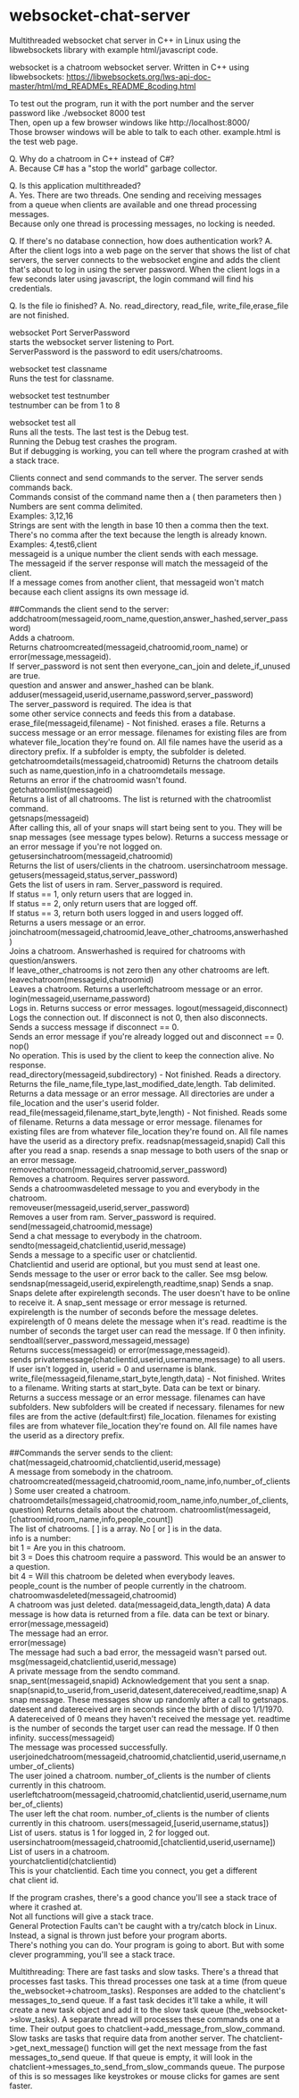 # websocket-chat-server
Multithreaded websocket chat server in C++ in Linux using the libwebsockets library with example html/javascript code.

websocket is a chatroom websocket server.
Written in C++ using libwebsockets: 
https://libwebsockets.org/lws-api-doc-master/html/md_READMEs_README_8coding.html

To test out the program, run it with the port number and the server password like ./websocket 8000 test  
Then, open up a few browser windows like http://localhost:8000/  
Those browser windows will be able to talk to each other. example.html is the test web page.

Q. Why do a chatroom in C++ instead of C#?  
A. Because C# has a "stop the world" garbage collector.  

Q. Is this application multithreaded?  
A. Yes. There are two threads. One sending and receiving messages  
   from a queue when clients are available and one thread processing messages.  
   Because only one thread is processing messages, no locking is needed.
   
Q. If there's no database connection, how does authentication work?
A. After the client logs into a web page on the server that shows the list
   of chat servers, the server connects to the websocket engine and adds
   the client that's about to log in using the server password. When the
   client logs in a few seconds later using javascript, the login command
   will find his credentials.

Q. Is the file io finished?
A. No. read_directory, read_file, write_file,erase_file are not finished.

websocket Port ServerPassword  
	starts the websocket server listening to Port.  
	ServerPassword is the password to edit users/chatrooms.  

websocket test classname  
	Runs the test for classname.  

websocket test testnumber  
	testnumber can be from 1 to 8  

websocket test all  
	Runs all the tests. The last test is the Debug test.   
  Running the Debug test crashes the program.  
  But if debugging is working, you can tell where the program crashed at with a stack trace.  
	
Clients connect and send commands to the server. The server sends commands back.  
Commands consist of the command name then a ( then parameters then )  
Numbers are sent comma delimited.   
Examples: 3,12,16  
Strings are sent with the length in base 10 then a comma then the text.  
There's no comma after the text because the length is already known.  
Examples: 4,test6,client  
messageid is a unique number the client sends with each message.  
The messageid if the server response will match the messageid of the client.  
If a message comes from another client, that messageid won't match  
because each client assigns its own message id.  

##Commands the client send to the server:  
	addchatroom(messageid,room_name,question,answer_hashed,server_password)  
		Adds a chatroom.  
		Returns chatroomcreated(messageid,chatroomid,room_name) or error(message,messageid).  
		If server_password is not sent then everyone_can_join and delete_if_unused are true.  
		question and answer and answer_hashed can be blank.  
	adduser(messageid,userid,username,password,server_password)  
		The server_password is required. The idea is that   
		some other service connects and feeds this from a database.  
	erase_file(messageid,filename) - Not finished.
	    erases a file. Returns a success message or an error message.
	    filenames for existing files are from whatever file_location they're found on.
	    All file names have the userid as a directory prefix.
	    If a subfolder is empty, the subfolder is deleted.
	getchatroomdetails(messageid,chatroomid)
		Returns the chatroom details such as name,question,info in a chatroomdetails message.  
		Returns an error if the chatroomid wasn't found.  
	getchatroomlist(messageid)  
		Returns a list of all chatrooms. The list is returned with the chatroomlist command.	
	getsnaps(messageid)		
		After calling this, all of your snaps will start being sent to you.
		They will be snap messages (see message types below).
		Returns a success message or an error message if you're not logged on.
	getusersinchatroom(messageid,chatroomid)  
		Returns the list of users/clients in the chatroom. usersinchatroom message.  
	getusers(messageid,status,server_password)  
		Gets the list of users in ram. Server_password is required.  
		If status == 1, only return users that are logged in.  
		If status == 2, only return users that are logged off.  
		If status == 3, return both users logged in and users logged off.  
		Returns a users message or an error.  
	joinchatroom(messageid,chatroomid,leave_other_chatrooms,answerhashed)  
		Joins a chatroom. Answerhashed is required for chatrooms with question/answers.  
		If leave_other_chatrooms is not zero then any other chatrooms are left.  
	leavechatroom(messageid,chatroomid)  
		Leaves a chatroom. Returns a userleftchatroom message or an error.  
	login(messageid,username,password)  
		Logs in. Returns success or error messages.
	logout(messageid,disconnect)  
		Logs the connection out. If disconnect is not 0, then also disconnects.  
		Sends a success message if disconnect == 0.  
		Sends an error message if you're already logged out and disconnect == 0.  
	nop()  
		No operation. This is used by the client to keep the connection alive. No response.  
	read_directory(messageid,subdirectory) - Not finished.
	    Reads a directory. Returns the file_name,file_type,last_modified_date,length.
	    Tab delimited. Returns a data message or an error message.
	    All directories are under a file_location and the user's userid folder.	    
	read_file(messageid,filename,start_byte,length) - Not finished.
	    Reads some of filename. Returns a data message or error message.
	    filenames for existing files are from whatever file_location they're found on.
	    All file names have the userid as a directory prefix.
	readsnap(messageid,snapid)
		Call this after you read a snap.
		resends a snap message to both users of the snap or an error message.
	removechatroom(messageid,chatroomid,server_password)  
		Removes a chatroom. Requires server password.  
		Sends a chatroomwasdeleted message to you and everybody in the chatroom.  
	removeuser(messageid,userid,server_password)  
		Removes a user from ram. Server_password is required.  
	send(messageid,chatroomid,message)  
		Send a chat message to everybody in the chatroom.  
	sendto(messageid,chatclientid,userid,message)  
		Sends a message to a specific user or chatclientid.  
		Chatclientid and userid are optional, but you must send at least one.  
		Sends message to the user or error back to the caller. See msg below.  
	sendsnap(messageid,userid,expirelength,readtime,snap)
		Sends a snap. Snaps delete after expirelength seconds.
		The user doesn't have to be online to receive it.
		A snap_sent message or error message is returned.
		expirelength is the number of seconds before the message deletes. 
		expirelength of 0 means delete the message when it's read.
		readtime is the number of seconds the target user can read the message. If 0 then infinity.
	sendtoall(server_password,messageid,message)  
		Returns success(messageid) or error(message,messageid).  
		sends privatemessage(chatclientid,userid,username,message) to all users.  
		If user isn't logged in, userid = 0 and username is blank.  
	write_file(messageid,filename,start_byte,length,data) - Not finished.
	    Writes to a filename. Writing starts at start_byte. Data can be text or binary.
	    Returns a success message or an error message.
	    filenames can have subfolders. New subfolders will be created if necessary.
	    filenames for new files are from the active (default:first) file_location. 
	    filenames for existing files are from whatever file_location they're found on.
	    All file names have the userid as a directory prefix.
	
	
##Commands the server sends to the client:  
	chat(messageid,chatroomid,chatclientid,userid,message)  
		A message from somebody in the chatroom.  
	chatroomcreated(messageid,chatroomid,room_name,info,number_of_clients)
		Some user created a chatroom.  
	chatroomdetails(messageid,chatroomid,room_name,info,number_of_clients,question)
		Returns details about the chatroom.
	chatroomlist(messageid,[chatroomid,room_name,info,people_count])  
		The list of chatrooms. [ ] is a array. No [ or ] is in the data.  
		info is a number:  
			bit 1 = Are you in this chatroom.  
			bit 3 = Does this chatroom require a password. This would be an answer to a question.  
			bit 4 = Will this chatroom be deleted when everybody leaves.  
		people_count is the number of people currently in the chatroom.
	chatroomwasdeleted(messageid,chatroomid)  
		A chatroom was just deleted. 
	data(messageid,data_length,data)
	    A data message is how data is returned from a file. data can be text or binary.
	error(message,messageid)  
		The message had an error.  
	error(message)  
		The message had such a bad error, the messageid wasn't parsed out.  
	msg(messageid,chatclientid,userid,message)  
		A private message from the sendto command.  
	snap_sent(messageid,snapid)
		Acknowledgement that you sent a snap.
	snap(snapid,to_userid,from_userid,datesent,datereceived,readtime,snap)
		A snap message. These messages show up randomly after a call to getsnaps.
		datesent and datereceived are in seconds since the birth of disco 1/1/1970.
		A datereceived of 0 means they haven't received the message yet.
		readtime is the number of seconds the target user can read the message. If 0 then infinity.
	success(messageid)  
		The message was processed successfully.  
	userjoinedchatroom(messageid,chatroomid,chatclientid,userid,username,number_of_clients)  
		The user joined a chatroom. number_of_clients is the number of clients currently in this chatroom.
	userleftchatroom(messageid,chatroomid,chatclientid,userid,username,number_of_clients)  
		The user left the chat room. number_of_clients is the number of clients currently in this chatroom.
	users(messageid,[userid,username,status])  
		List of users. status is 1 for logged in, 2 for logged out.  
	usersinchatroom(messageid,chatroomid,[chatclientid,userid,username])  
		List of users in a chatroom.  
	yourchatclientid(chatclientid)  
		This is your chatclientid. Each time you connect, you get a different  
		chat client id.  
	
If the program crashes, there's a good chance you'll see a stack trace of where it crashed at.   
Not all functions will give a stack trace.  
General Protection Faults can't be caught with a try/catch block in Linux. Instead, a signal is thrown just before your program aborts.  
There's nothing you can do. Your program is going to abort. But with some clever programming, you'll see a stack trace.  

Multithreading:
  There are fast tasks and slow tasks. There's a thread that processes fast tasks. This thread
  processes one task at a time (from queue the_websocket->chatroom_tasks). Responses are added
  to the chatclient's messages_to_send queue. If a fast task decides it'll take a while, it 
  will create a new task object and add it to the slow task queue (the_websocket->slow_tasks). 
  A separate thread will processes these commands one at a time. Their output goes to 
  chatclient->add_message_from_slow_command. Slow tasks are tasks that require data from
  another server. The chatclient->get_next_message() function will get the next message from
  the fast messages_to_send queue. If that queue is empty, it will look in the 
  chatclient->messages_to_send_from_slow_commands queue. The purpose of this is so messages like
  keystrokes or mouse clicks for games are sent faster.
  
